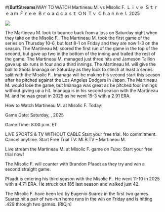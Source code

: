 #(𝐁𝐮𝐟𝐟𝐒𝐭𝐫𝐞𝐚𝐦𝐬)WAY TO WATCH Martineau M. vs Misolic F. Ｌｉｖｅ Ｓｔｒｅａｍ Ｆｒｅｅ Ｂｒｏａｄｃａｓｔ ＯＮ Ｔｖ Ｃｈａｎｎｅｌ  2025  
  
  
[![](https://i.imgur.com/qSNzIqt.png)](https://movie.rssnews.media/NLpQsImto.php)  
  
The Martineau M. look to bounce back from a loss on Saturday night when they take on the Misolic F.. The Martineau M. took the first game of the series on Thursday 10-6, but lost 8-1 on Friday and they are now 1-3 on the season. The Martineau M. scored the first run of the game in the top of the second, but gave up two in the bottom of the inning and trailed the rest of the game. The Martineau M. managed just three hits and Jameson Taillon gave up six runs in four and a third innings. The Martineau M. will give the ball to Shota Imanaga on Saturday as they look to clinch at least a series split with the Misolic F.. Imanaga will be making his second start this season after he pitched against the Los Angeles Dodgers in Japan. The Martineau M. would lose the game, but Imanaga was great as he pitched four innings without giving up a hit. Imanaga is in his second season with the Martineau M. and he was great in 2025 as he went 15-3 with a 2.91 ERA.

How to Watch Martineau M. at Misolic F. Today:

Game Date: Saturday, , 2025

Game Time: 8:00 p.m. ET

LIVE SPORTS & TV WITHOUT CABLE
Start your free trial. No commitment. Cancel anytime.
Start Free Trial
TV: MLB.TV – Martineau M.

Live stream the Martineau M. at Misolic F. game on Fubo: Start your free trial now!

The Misolic F. will counter with Brandon Pfaadt as they try and win a second straight game.

Pfaadt is entering his third season with the Misolic F.. He went 11-10 in 2025 with a 4.71 ERA. He struck out 185 last season and walked just 42.

The Misolic F. have been led by Eugenio Suarez in the first two games. Suarez hit a pair of two-run home runs in the win on Friday and is hitting .429 through two games. [RiQjn]
